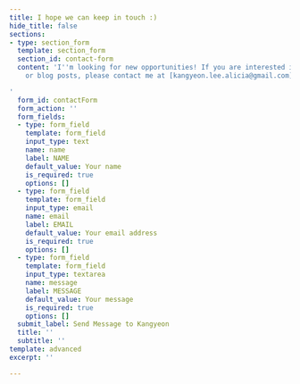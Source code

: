 ```yaml
---
title: I hope we can keep in touch :)
hide_title: false
sections:
- type: section_form
  template: section_form
  section_id: contact-form
  content: 'I''m looking for new opportunities! If you are interested in my works
    or blog posts, please contact me at [kangyeon.lee.alicia@gmail.com](mailto:example@example.com)

'
  form_id: contactForm
  form_action: ''
  form_fields:
  - type: form_field
    template: form_field
    input_type: text
    name: name
    label: NAME
    default_value: Your name
    is_required: true
    options: []
  - type: form_field
    template: form_field
    input_type: email
    name: email
    label: EMAIL
    default_value: Your email address
    is_required: true
    options: []
  - type: form_field
    template: form_field
    input_type: textarea
    name: message
    label: MESSAGE
    default_value: Your message
    is_required: true
    options: []
  submit_label: Send Message to Kangyeon
  title: ''
  subtitle: ''
template: advanced
excerpt: ''

---
```

